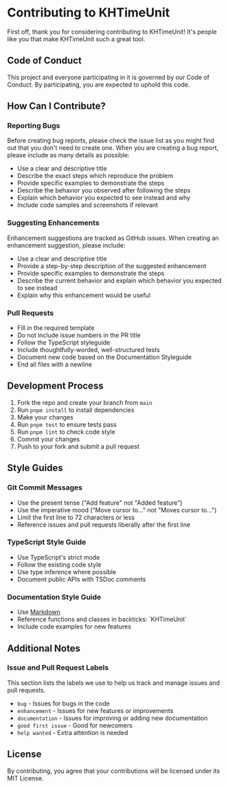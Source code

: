 # Contributing to KHTimeUnit

First off, thank you for considering contributing to KHTimeUnit! It's people like you that make KHTimeUnit such a great tool.

## Code of Conduct

This project and everyone participating in it is governed by our Code of Conduct. By participating, you are expected to uphold this code.

## How Can I Contribute?

### Reporting Bugs

Before creating bug reports, please check the issue list as you might find out that you don't need to create one. When you are creating a bug report, please include as many details as possible:

* Use a clear and descriptive title
* Describe the exact steps which reproduce the problem
* Provide specific examples to demonstrate the steps
* Describe the behavior you observed after following the steps
* Explain which behavior you expected to see instead and why
* Include code samples and screenshots if relevant

### Suggesting Enhancements

Enhancement suggestions are tracked as GitHub issues. When creating an enhancement suggestion, please include:

* Use a clear and descriptive title
* Provide a step-by-step description of the suggested enhancement
* Provide specific examples to demonstrate the steps
* Describe the current behavior and explain which behavior you expected to see instead
* Explain why this enhancement would be useful

### Pull Requests

* Fill in the required template
* Do not include issue numbers in the PR title
* Follow the TypeScript styleguide
* Include thoughtfully-worded, well-structured tests
* Document new code based on the Documentation Styleguide
* End all files with a newline

## Development Process

1. Fork the repo and create your branch from `main`
2. Run `pnpm install` to install dependencies
3. Make your changes
4. Run `pnpm test` to ensure tests pass
5. Run `pnpm lint` to check code style
6. Commit your changes
7. Push to your fork and submit a pull request

## Style Guides

### Git Commit Messages

* Use the present tense ("Add feature" not "Added feature")
* Use the imperative mood ("Move cursor to..." not "Moves cursor to...")
* Limit the first line to 72 characters or less
* Reference issues and pull requests liberally after the first line

### TypeScript Style Guide

* Use TypeScript's strict mode
* Follow the existing code style
* Use type inference where possible
* Document public APIs with TSDoc comments

### Documentation Style Guide

* Use [Markdown](https://guides.github.com/features/mastering-markdown/)
* Reference functions and classes in backticks: \`KHTimeUnit\`
* Include code examples for new features

## Additional Notes

### Issue and Pull Request Labels

This section lists the labels we use to help us track and manage issues and pull requests.

* `bug` - Issues for bugs in the code
* `enhancement` - Issues for new features or improvements
* `documentation` - Issues for improving or adding new documentation
* `good first issue` - Good for newcomers
* `help wanted` - Extra attention is needed

## License

By contributing, you agree that your contributions will be licensed under its MIT License.
